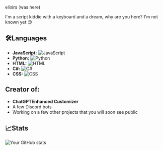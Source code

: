 elixirs (was here)

I'm a script kiddie with a keyboard and a dream, why are you here? I'm not known yet 😉

## 🛠Languages

- **JavaScript:** ![JavaScript](https://img.shields.io/badge/-JavaScript-FFD700?style=flat&logo=javascript&logoColor=black)
- **Python:** ![Python](https://img.shields.io/badge/-Python-306998?style=flat&logo=python&logoColor=black)
- **HTML:** ![HTML](https://img.shields.io/badge/-HTML-E34F26?style=flat&logo=html5&logoColor=black)
- **C#:** ![C#](https://img.shields.io/badge/-C%23-512BD4?style=flat&logo=csharp&logoColor=black)
- **CSS:** ![CSS](https://img.shields.io/badge/-CSS-1572B6?style=flat&logo=css3&logoColor=black)

## Creator of:

- **ChatGPTEnhanced Customizer** 
- A few Discord bots
- Working on a few other projects that you will soon see public

## 📈Stats

![Your GitHub stats](https://github-readme-stats.vercel.app/api?username=elixirsneededx&show_icons=true&hide_title=true&count_private=true&hide=prs)
